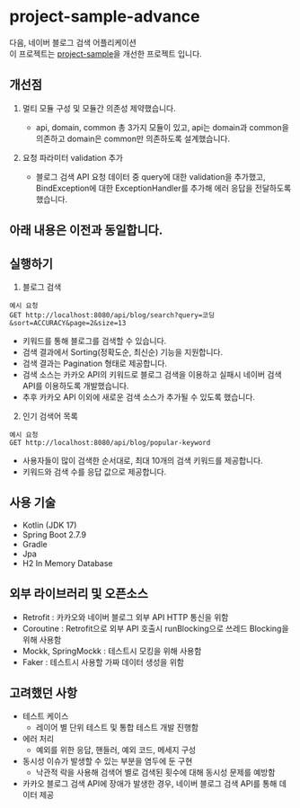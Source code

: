# project-sample-advance
다음, 네이버 블로그 검색 어플리케이션     
이 프로젝트는 [project-sample](https://github.com/seunghyeon87/project-sample)을 개선한 프로젝트 입니다.

## 개선점
1. 멀티 모듈 구성 및 모듈간 의존성 제약했습니다.
    * api, domain, common 총 3가지 모듈이 있고, api는 domain과 common을 의존하고 domain은 common만 의존하도록 설계했습니다.

2. 요청 파라미터 validation 추가
    * 블로그 검색 API 요청 데이터 중 query에 대한 validation을 추가했고, BindException에 대한 ExceptionHandler를 추가해 에러 응답을 전달하도록 했습니다. 
    
아래 내용은 이전과 동일합니다.
------
## 실행하기
1. 블로그 검색
~~~
예시 요청
GET http://localhost:8080/api/blog/search?query=코딩&sort=ACCURACY&page=2&size=13
~~~
- 키워드를 통해 블로그를 검색할 수 있습니다.
- 검색 결과에서 Sorting(정확도순, 최신순) 기능을 지원합니다.
- 검색 결과는 Pagination 형태로 제공합니다.
- 검색 소스는 카카오 API의 키워드로 블로그 검색을 이용하고 실패시 네이버 검색 API를 이용하도록 개발했습니다.
- 추후 카카오 API 이외에 새로운 검색 소스가 추가될 수 있도록 했습니다.

2. 인기 검색어 목록
~~~
예시 요청
GET http://localhost:8080/api/blog/popular-keyword
~~~
- 사용자들이 많이 검색한 순서대로, 최대 10개의 검색 키워드를 제공합니다.
- 키워드와 검색 수를 응답 값으로 제공합니다.

## 사용 기술
- Kotlin (JDK 17)
- Spring Boot 2.7.9
- Gradle
- Jpa
- H2 In Memory Database

## 외부 라이브러리 및 오픈소스
- Retrofit : 카카오와 네이버 블로그 외부 API HTTP 통신을 위함
- Coroutine : Retrofit으로 외부 API 호출시 runBlocking으로 쓰레드 Blocking을 위해 사용함
- Mockk, SpringMockk : 테스트시 모킹을 위해 사용함
- Faker : 테스트시 사용할 가짜 데이터 생성을 위함

## 고려했던 사항
* 테스트 케이스 
    * 레이어 별 단위 테스트 및 통합 테스트 개발 진행함
* 에러 처리
    * 예외를 위한 응답, 핸들러, 예외 코드, 메세지 구성
* 동시성 이슈가 발생할 수 있는 부분을 염두에 둔 구현
    * 낙관적 락을 사용해 검색어 별로 검색된 횟수에 대해 동시성 문제를 예방함
* 카카오 블로그 검색 API에 장애가 발생한 경우, 네이버 블로그 검색 API를 통해 데이터 제공
 
